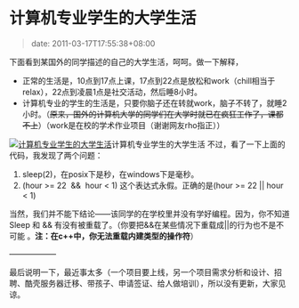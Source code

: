 # 计算机专业学生的大学生活
>date: 2011-03-17T17:55:38+08:00


下面看到某国外的同学描述的自己的大学生活，呵呵。做一下解释，


* 正常的生活是，10点到17点上课，17点到22点是放松和work（chill相当于relax），22点到凌晨1点是社交活动，然后睡8小时。
* 计算机专业的学生的生活是，只要你脑子还在转就work，脑子不转了，就睡2小时。（~~原来，国外的计算机大学的同学们在大学时就已在疯狂工作了，课都不上~~）（work是在校的学术作业项目（谢谢网友rho指正））


[![计算机专业学生的大学生活](http://i.imgur.com/4kQAz.jpg "计算机专业学生的大学生活")](http://i.imgur.com/4kQAz.jpg)计算机专业学生的大学生活
不过，看了一下上面的代码，我发现了两个问题：


1. sleep(2)，在posix下是秒，在windows下是毫秒。
2. (hour >= 22  &&  hour < 1) 这个表达式永假。正确的是(hour >= 22 || hour < 1)


当然，我们并不能下结论——该同学的在学校里并没有学好编程。因为，你不知道Sleep 和 && 有没有被重载了。（你要把&&在某些情况下重载成||的行为也不是不可能 。**注：在c++中，你无法重载内建类型的操作符**）


——————


最后说明一下，最近事太多（一个项目要上线，另一个项目需求分析和设计、招聘、酷壳服务器迁移、带孩子、申请签证、给人做培训），所以没有更新，大家见谅。


